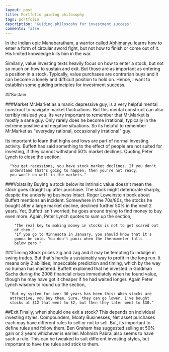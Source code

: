 ```yaml
---
layout: post
title: Portfolio guiding philosophy
tags: portfolio
description: 'Guiding philosophy for investment success'
comments: false
---
```

  In the Indian epic Mahabaratham, a warrior called [Abhimanyu](http://en.wikipedia.org/wiki/Abhimanyu#Abhimanyu_and_Chakravyuha) learns how to enter a form of circular sword fight, but
  not how to finish or come out of it. His limited knowledge kills him in the war.

  Similarly, value investing texts heavily focus on how to enter a stock, but not so much on how to sustain and exit.
  But those are as important as entering a position in a stock.  Typically, value purchases are contrarian buys and
  it can become a lonely and difficult position to hold on.
  Hence, I want to establish some guiding principles for investment success.

##Sustain

###Market
  Mr.Market as a manic depressive guy, is a very helpful mental construct to navigate market fluctuations.
  But this mental construct can also terribly mislead you. Its very important to remember that Mr.Market is mostly
  a sane guy. Only rarely does he become irrational, typically in the extreme positive and negative situations.
  So its helpful to remember Mr.Market as "everyday rational, occasionally irrational" guy.

  Its important to learn that highs and lows are part of normal investing activity. Buffett has said something to the effect
  of people are not suited for investing, if they cannot withstand 50% market declines.
  Quoting Peter Lynch to close the section,

      "You get recessions, you have stock market declines. If you don't
      understand that's going to happen, then you're not ready,
      you won't do well in the markets."

###Volatality
  Buying a stock below its intrinsic value doesn't mean the stock goes straight up after purchase. The stock might
  deteriorate sharply, despite the underlying business intact. Roger Loweinstein book about Buffett mentions an incident.
  Somewhere in the 70s/80s, the stocks he bought after a large market decline, declined further 50% in the next 2 years.
  Yet, Buffett isn't worried, he goes around trying to find money to buy even more. Again, Peter Lynch quotes to
  sum up the section,

        "The real key to making money in stocks is not to get scared out
        of them."
        "If you go to Minnesota in January, you should know that it's
        gonna be cold. You don't panic when the thermometer falls
        below zero."

###Timing
  Stock prices zig and zag and it may be tempting to indulge in swing trades. But that's hardly a sustainably way to profit
  in the long run. It means only 2 abilities; impeccable prediction and timing, which by the way no human has mastered.
  Buffett explained that he invested in Goldman Sachs during the 2008 financial crises immediately when he found value,
  though he may have got it cheaper if he had waited longer. Again Peter Lynch wisdom to round up the
  section,

      "But my system for over 30 years has been this: When stocks are
      attractive, you buy them. Sure, they can go lower. I've bought
      stocks at $12 that went to $2, but then they later went to $30."

##Exit
  Finally, when should one exit a stock? This depends on individual investing styles.
  Compounders, Moaty Businesses, Net asset purchases each may have different rules to sell or not to sell.
  But, its important to define rules and follow them. Ben Graham has suggested selling at 50% gain or 2 years
  whichever is earlier. Mohnish Pabrai also seems to have such a rule.
  This can be tweaked to suit different investing styles, but important to have the rules
  and stick to them.

